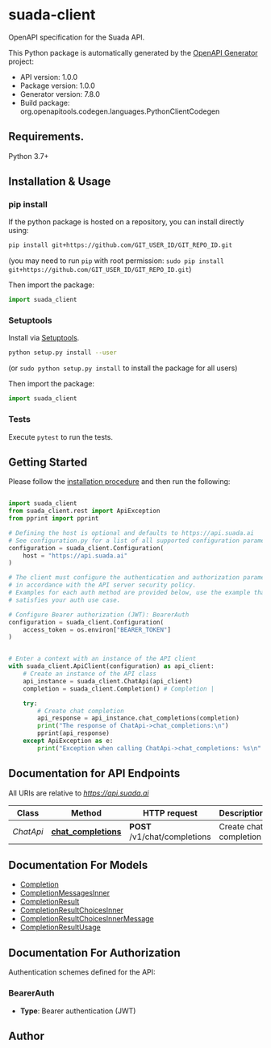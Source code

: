 # suada-client
OpenAPI specification for the Suada API.

This Python package is automatically generated by the [OpenAPI Generator](https://openapi-generator.tech) project:

- API version: 1.0.0
- Package version: 1.0.0
- Generator version: 7.8.0
- Build package: org.openapitools.codegen.languages.PythonClientCodegen

## Requirements.

Python 3.7+

## Installation & Usage
### pip install

If the python package is hosted on a repository, you can install directly using:

```sh
pip install git+https://github.com/GIT_USER_ID/GIT_REPO_ID.git
```
(you may need to run `pip` with root permission: `sudo pip install git+https://github.com/GIT_USER_ID/GIT_REPO_ID.git`)

Then import the package:
```python
import suada_client
```

### Setuptools

Install via [Setuptools](http://pypi.python.org/pypi/setuptools).

```sh
python setup.py install --user
```
(or `sudo python setup.py install` to install the package for all users)

Then import the package:
```python
import suada_client
```

### Tests

Execute `pytest` to run the tests.

## Getting Started

Please follow the [installation procedure](#installation--usage) and then run the following:

```python

import suada_client
from suada_client.rest import ApiException
from pprint import pprint

# Defining the host is optional and defaults to https://api.suada.ai
# See configuration.py for a list of all supported configuration parameters.
configuration = suada_client.Configuration(
    host = "https://api.suada.ai"
)

# The client must configure the authentication and authorization parameters
# in accordance with the API server security policy.
# Examples for each auth method are provided below, use the example that
# satisfies your auth use case.

# Configure Bearer authorization (JWT): BearerAuth
configuration = suada_client.Configuration(
    access_token = os.environ["BEARER_TOKEN"]
)


# Enter a context with an instance of the API client
with suada_client.ApiClient(configuration) as api_client:
    # Create an instance of the API class
    api_instance = suada_client.ChatApi(api_client)
    completion = suada_client.Completion() # Completion | 

    try:
        # Create chat completion
        api_response = api_instance.chat_completions(completion)
        print("The response of ChatApi->chat_completions:\n")
        pprint(api_response)
    except ApiException as e:
        print("Exception when calling ChatApi->chat_completions: %s\n" % e)

```

## Documentation for API Endpoints

All URIs are relative to *https://api.suada.ai*

Class | Method | HTTP request | Description
------------ | ------------- | ------------- | -------------
*ChatApi* | [**chat_completions**](docs/ChatApi.md#chat_completions) | **POST** /v1/chat/completions | Create chat completion


## Documentation For Models

 - [Completion](docs/Completion.md)
 - [CompletionMessagesInner](docs/CompletionMessagesInner.md)
 - [CompletionResult](docs/CompletionResult.md)
 - [CompletionResultChoicesInner](docs/CompletionResultChoicesInner.md)
 - [CompletionResultChoicesInnerMessage](docs/CompletionResultChoicesInnerMessage.md)
 - [CompletionResultUsage](docs/CompletionResultUsage.md)


<a id="documentation-for-authorization"></a>
## Documentation For Authorization


Authentication schemes defined for the API:
<a id="BearerAuth"></a>
### BearerAuth

- **Type**: Bearer authentication (JWT)


## Author




